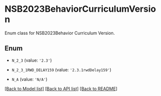 # NSB2023BehaviorCurriculumVersion

Enum class for NSB2023Behavior Curriculum Version.

## Enum

* `N_2_3` (value: `'2.3'`)

* `N_2_3_1RWD_DELAY159` (value: `'2.3.1rwdDelay159'`)

* `N_A` (value: `'N/A'`)

[[Back to Model list]](../README.md#documentation-for-models) [[Back to API list]](../README.md#documentation-for-api-endpoints) [[Back to README]](../README.md)


